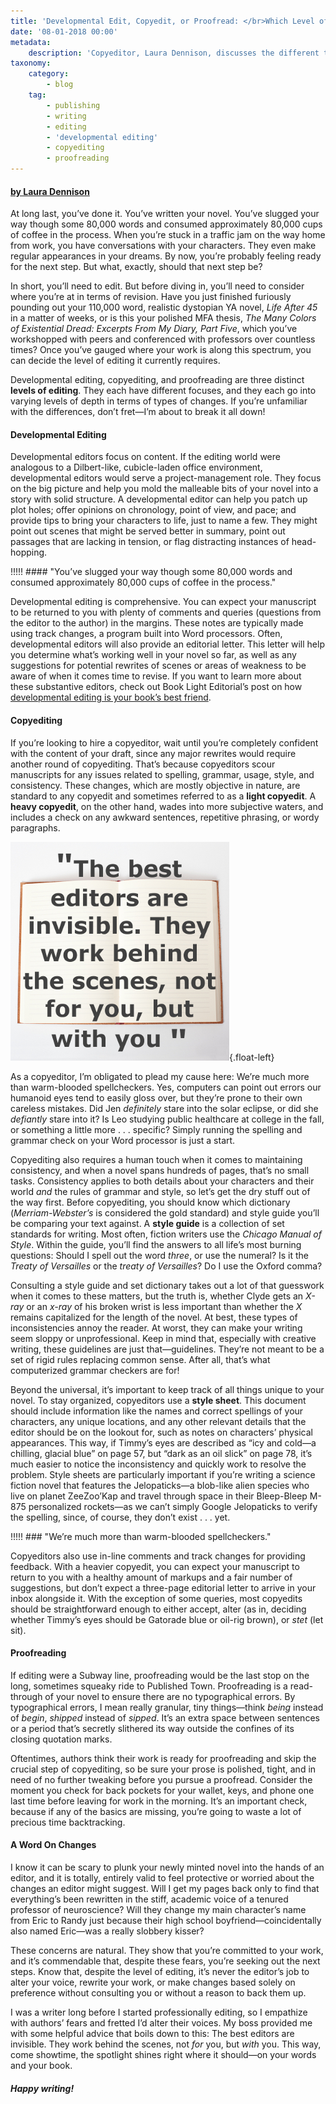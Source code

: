 ```yaml
---
title: 'Developmental Edit, Copyedit, or Proofread: </br>Which Level of Editing Is Right for Me?'
date: '08-01-2018 00:00'
metadata:
    description: 'Copyeditor, Laura Dennison, discusses the different types of editing: developmental (content) editing, copyediting, and proofreading. She helps you figure out what type of editing is right for your manuscript as you prepare to publish or query.'
taxonomy:
    category:
        - blog
    tag:
        - publishing
        - writing
        - editing
        - 'developmental editing'
        - copyediting
        - proofreading
---
```


#### [by Laura Dennison](http://booklighteditorial.com/team#laura)

At long last, you’ve done it. You’ve written your novel. You’ve slugged your way though some 80,000 words and consumed approximately 80,000 cups of coffee in the process. When you’re stuck in a traffic jam on the way home from work, you have conversations with your characters. They even make regular appearances in your dreams. By now, you’re probably feeling ready for the next step. But what, exactly, should that next step be?

In short, you’ll need to edit. But before diving in, you’ll need to consider where you’re at in terms of revision. Have you just finished furiously pounding out your 110,000 word, realistic dystopian YA novel, _Life After 45_ in a matter of weeks, or is this your polished MFA thesis, _The Many Colors of Existential Dread: Excerpts From My Diary, Part Five_, which you’ve workshopped with peers and conferenced with professors over countless times?  Once you’ve gauged where your work is along this spectrum, you can decide the level of editing it currently requires.

Developmental editing, copyediting, and proofreading are three distinct **levels of editing**. They each have different focuses, and they each go into varying levels of depth in terms of types of changes. If you’re unfamiliar with the differences, don’t fret—I’m about to break it all down!

#### Developmental Editing

Developmental editors focus on content. If the editing world were analogous to a Dilbert-like, cubicle-laden office environment, developmental editors would serve a project-management role. They focus on the big picture and help you mold the malleable bits of your novel into a story with solid structure. A developmental editor can help you patch up plot holes; offer opinions on chronology, point of view, and pace; and provide tips to bring your characters to life, just to name a few. They might point out scenes that might be served better in summary, point out passages that are lacking in tension, or flag distracting instances of head-hopping.

!!!!! #### "You’ve slugged your way though some 80,000 words and consumed approximately 80,000 cups of coffee in the process."

Developmental editing is comprehensive. You can expect your manuscript to be returned to you with plenty of comments and queries (questions from the editor to the author) in the margins. These notes are typically made using track changes, a program built into Word processors. Often, developmental editors will also provide an editorial letter. This letter will help you determine what’s working well in your novel so far, as well as any suggestions for potential rewrites of scenes or areas of weakness to be aware of when it comes time to revise. If you want to learn more about these substantive editors, check out Book Light Editorial’s post on how [developmental editing is your book’s best friend](http://booklighteditorial.com/blog/developmental-editing-your-books-best-friend).

 
#### Copyediting

If you’re looking to hire a copyeditor, wait until you’re completely confident with the content of your draft, since any major rewrites would require another round of copyediting. That’s because copyeditors scour manuscripts for any issues related to spelling, grammar, usage, style, and consistency. These changes, which are mostly objective in nature, are standard to any copyedit and sometimes referred to as a **light copyedit**. A **heavy copyedit**, on the other hand, wades into more subjective waters, and includes a check on any awkward sentences, repetitive phrasing, or wordy paragraphs.

![](book_light_editorial_editorquote_Laura.jpg){.float-left}

As a copyeditor, I’m obligated to plead my cause here: We’re much more than warm-blooded spellcheckers. Yes, computers can point out errors our humanoid eyes tend to easily gloss over, but they’re prone to their own careless mistakes. Did Jen _definitely_ stare into the solar eclipse, or did she _defiantly_ stare into it? Is Leo studying public healthcare at college in the fall, or something a little more . . . specific? Simply running the spelling and grammar check on your Word processor is just a start. 

Copyediting also requires a human touch when it comes to maintaining consistency, and when a novel spans hundreds of pages, that’s no small tasks. Consistency applies to both details about your characters and their world _and_ the rules of grammar and style, so let’s get the dry stuff out of the way first. Before copyediting, you should know which dictionary (_Merriam-Webster’s_ is considered the gold standard) and style guide you’ll be comparing your text against. A **style guide** is a collection of set standards for writing. Most often, fiction writers use the _Chicago Manual of Style_. Within the guide, you’ll find the answers to all life’s most burning questions: Should I spell out the word _three_, or use the numeral? Is it the _Treaty of Versailles_ or the _treaty of Versailles_? Do I use the Oxford comma?

Consulting a style guide and set dictionary takes out a lot of that guesswork when it comes to these matters, but the truth is, whether Clyde gets an _X-ray_ or an _x-ray_ of his broken wrist is less important than whether the _X_ remains capitalized for the length of the novel. At best, these types of inconsistencies annoy the reader. At worst, they can make your writing seem sloppy or unprofessional. Keep in mind that, especially with creative writing, these guidelines are just that—guidelines. They’re not meant to be a set of rigid rules replacing common sense. After all, that’s what computerized grammar checkers are for!

Beyond the universal, it’s important to keep track of all things unique to your novel. To stay organized, copyeditors use a **style sheet**. This document should include information like the names and correct spellings of your characters, any unique locations, and any other relevant details that the editor should be on the lookout for, such as notes on characters’ physical appearances. This way, if Timmy’s eyes are described as “icy and cold—a chilling, glacial blue” on page 57, but “dark as an oil slick” on page 78, it’s much easier to notice the inconsistency and quickly work to resolve the problem. Style sheets are particularly important if you’re writing a science fiction novel that features the Jelopaticks—a blob-like alien species who live on planet ZeeZoo’Kap and travel through space in their Bleep-Bleep M-875 personalized rockets—as we can’t simply Google Jelopaticks to verify the spelling, since, of course, they don’t exist . . . yet. 

!!!!! ### "We’re much more than warm-blooded spellcheckers."

Copyeditors also use in-line comments and track changes for providing feedback. With a heavier copyedit, you can expect your manuscript to return to you with a healthy amount of markups and a fair number of suggestions, but don’t expect a three-page editorial letter to arrive in your inbox alongside it. With the exception of some queries, most copyedits should be straightforward enough to either accept, alter (as in, deciding whether Timmy’s eyes should be Gatorade blue or oil-rig brown), or _stet_ (let sit).

#### Proofreading

If editing were a Subway line, proofreading would be the last stop on the long, sometimes squeaky ride to Published Town. Proofreading is a read-through of your novel to ensure there are no typographical errors. By typographical errors, I mean really granular, tiny things—think _being_ instead of _begin_, _shipped_ instead of _sipped_. It’s an extra space between sentences or a period that’s secretly slithered its way outside the confines of its closing quotation marks.

Oftentimes, authors think their work is ready for proofreading and skip the crucial step of copyediting, so be sure your prose is polished, tight, and in need of no further tweaking before you pursue a proofread. Consider the moment you check for back pockets for your wallet, keys, and phone one last time before leaving for work in the morning. It’s an important check, because if any of the basics are missing, you’re going to waste a lot of precious time backtracking. 

#### A Word On Changes

I know it can be scary to plunk your newly minted novel into the hands of an editor, and it is totally, entirely valid to feel protective or worried about the changes an editor might suggest. Will I get my pages back only to find that everything’s been rewritten in the stiff, academic voice of a tenured professor of neuroscience? Will they change my main character’s name from Eric to Randy just because their high school boyfriend—coincidentally also named Eric—was a really slobbery kisser?

These concerns are natural. They show that you’re committed to your work, and it’s commendable that, despite these fears, you’re seeking out the next steps. Know that, despite the level of editing, it’s never the editor’s job to alter your voice, rewrite your work, or make changes based solely on preference without consulting you or without a reason to back them up.

I was a writer long before I started professionally editing, so I empathize with authors’ fears and fretted I’d alter their voices. My boss provided me with some helpful advice that boils down to this: The best editors are invisible. They work behind the scenes, not _for_ you, but _with_ you. This way, come showtime, the spotlight shines right where it should—on your words and your book.

##### Happy writing!
